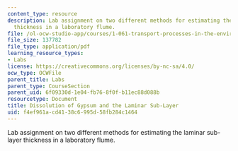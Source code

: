 ```yaml
---
content_type: resource
description: Lab assignment on two different methods for estimating the laminar sub-layer
  thickness in a laboratory flume.
file: /ol-ocw-studio-app/courses/1-061-transport-processes-in-the-environment-fall-2008/f4ef961acd4138c6995d58fb284c1464_lab8dissolution.pdf
file_size: 137782
file_type: application/pdf
learning_resource_types:
- Labs
license: https://creativecommons.org/licenses/by-nc-sa/4.0/
ocw_type: OCWFile
parent_title: Labs
parent_type: CourseSection
parent_uid: 6f09330d-1e04-fb76-8f0f-b11ec88d088b
resourcetype: Document
title: Dissolution of Gypsum and the Laminar Sub-Layer
uid: f4ef961a-cd41-38c6-995d-58fb284c1464
---
```

Lab assignment on two different methods for estimating the laminar sub-layer thickness in a laboratory flume.